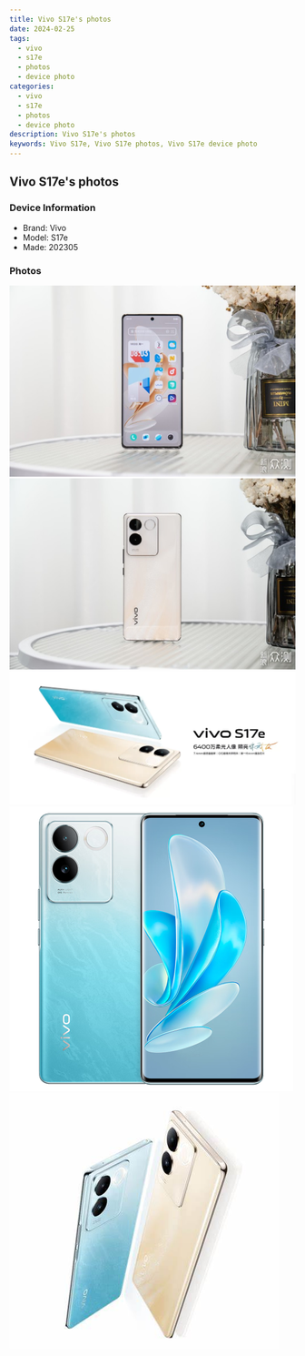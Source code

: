```yaml
---
title: Vivo S17e's photos
date: 2024-02-25
tags: 
  - vivo
  - s17e
  - photos
  - device photo
categories: 
  - vivo
  - s17e
  - photos
  - device photo
description: Vivo S17e's photos
keywords: Vivo S17e, Vivo S17e photos, Vivo S17e device photo
---
```


## Vivo S17e's photos

### Device Information

- Brand: Vivo
- Model: S17e
- Made: 202305

### Photos

![/images/best-assets/devices/vivo/vivo-s17e/1.jpg](/images/best-assets/devices/vivo/vivo-s17e/1.jpg)
![/images/best-assets/devices/vivo/vivo-s17e/2.jpg](/images/best-assets/devices/vivo/vivo-s17e/2.jpg)
![/images/best-assets/devices/vivo/vivo-s17e/3.jpg](/images/best-assets/devices/vivo/vivo-s17e/3.jpg)
![/images/best-assets/devices/vivo/vivo-s17e/4.jpg](/images/best-assets/devices/vivo/vivo-s17e/4.jpg)
![/images/best-assets/devices/vivo/vivo-s17e/5.jpg](/images/best-assets/devices/vivo/vivo-s17e/5.jpg)
